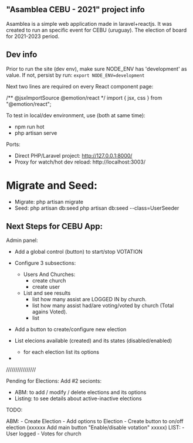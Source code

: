 ## "Asamblea CEBU - 2021" project info

Asamblea is a simple web application made in laravel+reactjs. It was created to run an specific event for CEBU (uruguay). The election of board for 2021-2023 period. 

## Dev info

Prior to run the site (dev env), make sure NODE_ENV has 'development' as value. If not, persist by run:
`export NODE_ENV=development`


Next two lines are required on every React component page:
<p>
/** @jsxImportSource @emotion/react */
import { jsx, css } from "@emotion/react";
</p>

To test in local/dev environment, use (both at same time):
- npm run hot
- php artisan serve

Ports:
- Direct PHP/Laravel project: http://127.0.0.1:8000/
- Proxy for watch/hot dev reload: http://localhost:3003/

# Migrate and Seed:
- Migrate:
    php artisan migrate
- Seed:
    php artisan db:seed
    php artisan db:seed --class=UserSeeder


## Next Steps for CEBU App:
Admin panel:
- Add a global control (button) to start/stop VOTATION

- Configure 3 subsections: 
    - Users And Churches:
        - create church
        - create user
    - List and see results
        - list how many assist are LOGGED IN by church.
        - list how many assist had/are voting/voted by church (Total agains Voted).
        - list 

- Add a button to create/configure new election
- List elecions available (created) and its states (disabled/enabled)
    - for each election list its options

- 

////////////////

Pending for Elections:
Add #2 secionts:
- ABM: to add / modify / delete elections and its options
- Listing: to see details about active-inactive elections

TODO: 

ABM:
    - Create Election 
    - Add options to Election
    - Create button to on/off election (xxxxxx Add main button "Enable/disable votation" xxxxx)
LIST:
    - User logged
    - Votes for church
